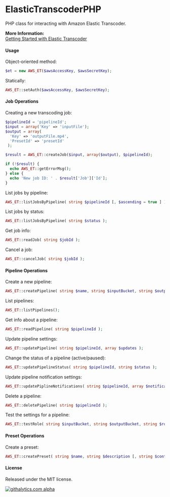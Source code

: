 ElasticTranscoderPHP
====================

PHP class for interacting with Amazon Elastic Transcoder.

<strong>More Information:</strong><br />
<a href="http://docs.aws.amazon.com/elastictranscoder/latest/developerguide/getting-started.html">Getting Started with Elastic Transcoder</a>

#### Usage ###

Object-oriented method:

```php
$et = new AWS_ET($awsAccessKey, $awsSecretKey);
```

Statically:

```php
AWS_ET::setAuth($awsAccessKey, $awsSecretKey);
```

#### Job Operations ####

Creating a new transcoding job:

```php
$pipelineId = 'pipelineId';
$input = array('Key' => 'inputFile');
$output = array(
  'Key' => 'outputFile.mp4',
  'PresetId' => 'presetId'
 );

$result = AWS_ET::createJob($input, array($output), $pipelineId);

if (!$result) {
  echo AWS_ET::getErrorMsg();
} else {
  echo 'New job ID: ' . $result['Job']['Id'];
}
```

List jobs by pipeline:

```php
AWS_ET::listJobsByPipeline( string $pipelineId [, $ascending = true ] );
```

List jobs by status:

```php
AWS_ET::listJobsByPipeline( string $status );
```

Get job info:

```php
AWS_ET::readJob( string $jobId );
```

Cancel a job:

```php
AWS_ET::cancelJob( string $jobId );
```

#### Pipeline Operations ####

Create a new pipeline:

```php
AWS_ET::createPipeline( string $name, string $inputBucket, string $outputBucket, string $role [, array $notifications ] );
```

List pipelines:

```php
AWS_ET::listPipelines();
```

Get info about a pipeline:

```php
AWS_ET::readPipeline( string $pipelineId );
```

Update pipeline settings:

```php
AWS_ET::updatePipeline( string $pipelineId, array $updates );
```

Change the status of a pipeline (active/paused):

```php
AWS_ET::updatePipelineStatus( string $pipelineId, string $status );
```

Update pipeline notification settings:

```php
AWS_ET::updatePiplineNotifications( string $pipelineId, array $notifications );
```

Delete a pipeline:

```php
AWS_ET::deletePipeline( string $pipelineId );
```

Test the settings for a pipeline:

```php
AWS_ET::testRole( string $inputBucket, string $outputBucket, string $role, array $topics );
```

#### Preset Operations ####

Create a preset:

```php
AWS_ET::createPreset( string $name, string $description [, string $container = 'mp4' ] [, array $audio ] [, array $video ] [, array $thumbnails ]);
```

#### License ####

Released under the MIT license.

[![githalytics.com alpha](https://cruel-carlota.pagodabox.com/429c074cf07de7bee3ca6af902cd8141 "githalytics.com")](http://githalytics.com/LPology/ElasticTranscoderPHP)